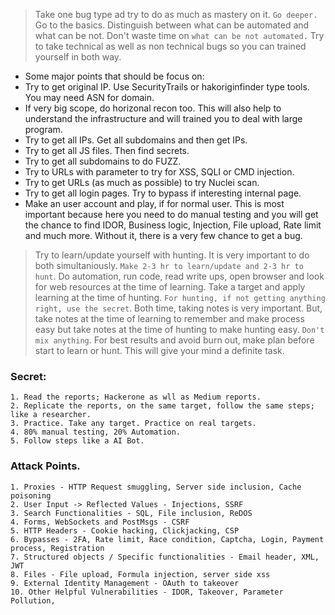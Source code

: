
> Take one bug type ad try to do as much as mastery on it. `Go deeper.` Go to the basics. 
> Distinguish between what can be automated and what can be not. Don't waste time on `what can be not automated.`
> Try to take technical as well as non technical bugs so you can trained yourself in both way. 

- Some major points that should be focus on:
- Try to get original IP. Use SecurityTrails or hakoriginfinder type tools. You may need ASN for domain.
- If very big scope, do horizonal recon too. This will also help to understand the infrastructure and will trained you to deal with large program. 
- Try to get all IPs. Get all subdomains and then get IPs.
- Try to get all JS files. Then find secrets.
- Try to get all subdomains to do FUZZ.
- Try to URLs with parameter to try for XSS, SQLI or CMD injection.
- Try to get URLs (as much as possible) to try Nuclei scan.
- Try to get all login pages. Try to bypass if interesting internal page.
- Make an user account and play, if for normal user. This is most important because here you need to do manual testing and you will get the chance to find IDOR, Business logic, Injection, File upload, Rate limit and much more. Without it, there is a very few chance to get a bug.

> Try to learn/update yourself with hunting. It is very important to do both simultaniously. `Make 2-3 hr to learn/update and 2-3 hr to hunt`. Do automation, run code, read write ups, open browser and look for web resources at the time of learning. Take a target and apply learning at the time of hunting. `For hunting, if not getting anything right, use the secret`. Both time, taking notes is very important. But, take notes at the time of learning to remember and make process easy but take notes at the time of hunting to make hunting easy. `Don't mix anything`. For best results and avoid burn out, make plan before start to learn or hunt. This will give your mind a definite task. 

### Secret:
```
1. Read the reports; Hackerone as wll as Medium reports.
2. Replicate the reports, on the same target, follow the same steps; like a researcher.
3. Practice. Take any target. Practice on real targets.
4. 80% manual testing, 20% Automation.
5. Follow steps like a AI Bot. 
```

### Attack Points.
```
1. Proxies - HTTP Request smuggling, Server side inclusion, Cache poisoning
2. User Input -> Reflected Values - Injections, SSRF
3. Search Functionalities - SQL, File inclusion, ReDOS
4. Forms, WebSockets and PostMsgs - CSRF
5. HTTP Headers - Cookie hacking, Clickjacking, CSP
6. Bypasses - 2FA, Rate limit, Race condition, Captcha, Login, Payment process, Registration
7. Structured objects / Specific functionalities - Email header, XML, JWT
8. Files - File upload, Formula injection, server side xss
9. External Identity Management - OAuth to takeover
10. Other Helpful Vulnerabilities - IDOR, Takeover, Parameter Pollution, 
```
